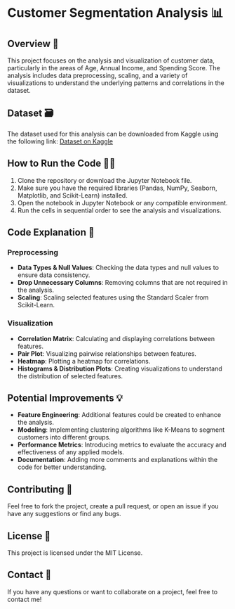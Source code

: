 
# Customer Segmentation Analysis 📊

## Overview 📝
This project focuses on the analysis and visualization of customer data, particularly in the areas of Age, Annual Income, and Spending Score. The analysis includes data preprocessing, scaling, and a variety of visualizations to understand the underlying patterns and correlations in the dataset.

## Dataset 🗃️
The dataset used for this analysis can be downloaded from Kaggle using the following link:
[Dataset on Kaggle](https://www.kaggle.com/datasets/omkigidla/123qweasd)

## How to Run the Code 🏃‍♂️
1. Clone the repository or download the Jupyter Notebook file.
2. Make sure you have the required libraries (Pandas, NumPy, Seaborn, Matplotlib, and Scikit-Learn) installed.
3. Open the notebook in Jupyter Notebook or any compatible environment.
4. Run the cells in sequential order to see the analysis and visualizations.

## Code Explanation 🧠
### Preprocessing
- **Data Types & Null Values**: Checking the data types and null values to ensure data consistency.
- **Drop Unnecessary Columns**: Removing columns that are not required in the analysis.
- **Scaling**: Scaling selected features using the Standard Scaler from Scikit-Learn.

### Visualization
- **Correlation Matrix**: Calculating and displaying correlations between features.
- **Pair Plot**: Visualizing pairwise relationships between features.
- **Heatmap**: Plotting a heatmap for correlations.
- **Histograms & Distribution Plots**: Creating visualizations to understand the distribution of selected features.

## Potential Improvements 💡
- **Feature Engineering**: Additional features could be created to enhance the analysis.
- **Modeling**: Implementing clustering algorithms like K-Means to segment customers into different groups.
- **Performance Metrics**: Introducing metrics to evaluate the accuracy and effectiveness of any applied models.
- **Documentation**: Adding more comments and explanations within the code for better understanding.

## Contributing 🤝
Feel free to fork the project, create a pull request, or open an issue if you have any suggestions or find any bugs.

## License 📄
This project is licensed under the MIT License.

## Contact 📧
If you have any questions or want to collaborate on a project, feel free to contact me!
